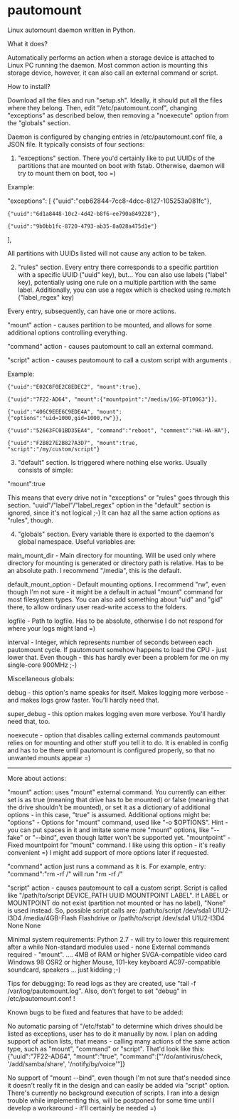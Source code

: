 pautomount
==========

Linux automount daemon written in Python.

What it does? 

Automatically performs an action when a storage device is attached to Linux PC running the daemon. 
Most common action is mounting this storage device, however, it can also call an external command or script.

How to install?

Download all the files and run "setup.sh". Ideally, it should put all the files where they belong. Then, edit "/etc/pautomount.conf", changing "exceptions" as described below, then removing a "noexecute" option from the "globals" section.

Daemon is configured by changing entries in /etc/pautomount.conf file, a JSON file. It typically consists of four sections:

1) "exceptions" section. There you'd certainly like to put UUIDs of the partitions that are mounted on boot with fstab. Otherwise, daemon will try to mount them on boot, too =)

Example:

  "exceptions": [
    {"uuid":"ceb62844-7cc8-4dcc-8127-105253a081fc"},
    
    {"uuid":"6d1a8448-10c2-4d42-b8f6-ee790a849228"},
    
    {"uuid":"9b0bb1fc-8720-4793-ab35-8a028a475d1e"}
 ],
  
All partitions with UUIDs listed will not cause any action to be taken.

2) "rules" section. Every entry there corresponds to a specific partition with a specific UUID ("uuid" key), but... You can also use labels ("label" key), potentially using one rule on a multiple partition with the same label. Additionally, you can use a regex which is checked using re.match ("label_regex" key)

Every entry, subsequently, can have one or more actions.

"mount" action - causes partition to be mounted, and allows for some additional options controlling everything.

"command" action - causes pautomount to call an external command. 

"script" action - causes pautomount to call a custom script with arguments .

Example:

    {"uuid":"E02C8F0E2C8EDEC2", "mount":true},
    
    {"uuid":"7F22-AD64", "mount":{"mountpoint":"/media/16G-DT100G3"}},
    
    {"uuid":"406C9EEE6C9EDE4A", "mount":{"options":"uid=1000,gid=1000,rw"}},
    
    {"uuid":"52663FC01BD35EA4", "command":"reboot", "comment":"HA-HA-HA"},
    
    {"uuid":"F2B827E2B827A3D7", "mount":true, "script":"/my/custom/script"}


3) "default" section. Is triggered where nothing else works. Usually consists of simple:

"mount":true 

This means that every drive not in "exceptions" or "rules" goes through this section. "uuid"/"label"/"label_regex" option in the "default" section is ignored, since it's not logical ;-) It can haz all the same action options as "rules", though.

4) "globals" section. Every variable there is exported to the daemon's global namespace. Useful variables are:

main_mount_dir - Main directory for mounting. Will be used only where directory for mounting is generated or directory path is relative. Has to be an absolute path. I recommend "/media", this is the default.

default_mount_option - Default mounting options. I recommend "rw", even though I'm not sure - it might be a default in actual "mount" command for most filesystem types. You can also add something about "uid" and "gid" there, to allow ordinary user read-write access to the folders.

logfile - Path to logfile. Has to be absolute, otherwise I do not respond for where your logs might land =)

interval - Integer, which represents number of seconds between each pautomount cycle. If pautomount somehow happens to load the CPU - just lower that. Even though - this has hardly ever been a problem for me on my single-core 900MHz ;-)

Miscellaneous globals:

debug - this option's name speaks for itself. Makes logging more verbose - and makes logs grow faster. You'll hardly need that.

super_debug - this option makes logging even more verbose. You'll hardly need that, too.

noexecute - option that disables calling external commands pautomount relies on for mounting and other stuff you tell it to do. It is enabled in config and has to be there until pautomount is configured properly, so that no unwanted mounts appear =)

----------------------------------------------------
More about actions:

"mount" action: uses "mount" external command. You currently can either set is as true (meaning that drive has to be mounted) or false (meaning that the drive shouldn't be mounted), or set it as a dictionary of additional options - in this case, "true" is assumed. 
Additional options might be:
"options" - Options for "mount" command, used like "-o $OPTIONS". Hint - you can put spaces in it and imitate some more "mount" options, like "--fake" or "--bind", even though latter won't be supported yet.
"mountpoint" - Fixed mountpoint for "mount" command. I like using this option - it's really convenient =)
I might add support of more options later if requested.

"command" action just runs a command as it is. For example, entry:
"command":"rm -rf /" 
will run "rm -rf /"

"script" action - causes pautomount to call a custom script. Script is called like "/path/to/script DEVICE_PATH UUID MOUNTPOINT LABEL". If LABEL or MOUNTPOINT do not exist (partition not mounted or has no label), "None" is used instead. So, possible script calls are:
/path/to/script /dev/sda1 U1U2-I3D4 /media/4GB-Flash Flashdrive
or
/path/to/script /dev/sda1 U1U2-I3D4 None None


Minimal system requirements:
Python 2.7 - will try to lower this requirement after a while
Non-standard modules used - none 
External commands required - "mount". 
....
4MB of RAM or higher
SVGA-compatible video card 
Windows 98 OSR2 or higher
Mouse, 101-key keyboard
AC97-compatible soundcard, speakers
... just kidding ;-)

Tips for debugging:
To read logs as they are created, use "tail -f /var/log/pautomount.log". Also, don't forget to set "debug" in /etc/pautomount.conf !

Known bugs to be fixed and features that have to be added:

No automatic parsing of "/etc/fstab" to determine which drives should be listed as exceptions, user has to do it manually by now.
I plan on adding support of action lists, that means - calling many actions of the same action type, such as "mount", "command" or "script". That'd look like this:
{"uuid":"7F22-AD64", "mount":"true", "command":["'/do/antivirus/check, '/add/samba/share', '/notify/by/voice'"]}

No support of "mount --bind", even though I'm not sure that's needed since it doesn't really fit in the design and can easily be added via "script" option.
There's currently no background execution of scripts. I ran into a design trouble while implementing this, will be postponed for some time until I develop a workaround - it'll certainly be needed =)
